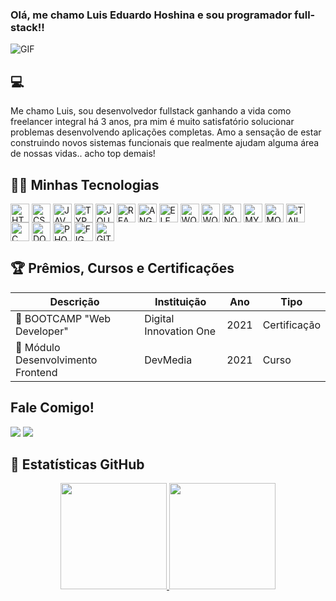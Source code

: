 ### Olá, me chamo Luis Eduardo Hoshina e sou programador full-stack!!

![GIF](https://media4.giphy.com/media/iggT536JzcWrfoAfxi/giphy.gif?cid=790b7611aa9dfd30114303f4cbc92661f44595084e746f16&rid=giphy.gif&ct=g)

## 💻
<div>
  <p>Me chamo Luis, sou desenvolvedor fullstack ganhando a vida como freelancer integral há 3 anos, pra mim é muito satisfatório solucionar problemas desenvolvendo aplicações completas. Amo a sensação de estar construindo novos sistemas funcionais que realmente ajudam alguma área de nossas vidas.. acho top demais!</p>
</div>

## 🚀🔥 Minhas Tecnologias
<div style="display: inline-block">
  <img align="center" alt="HTML5" height="30" src="https://cdn.jsdelivr.net/gh/devicons/devicon/icons/html5/html5-original.svg">
  <img align="center" alt="CSS3" height="30" src="https://cdn.jsdelivr.net/gh/devicons/devicon/icons/css3/css3-original.svg">
  <img align="center" alt="JAVASCRIPT" height="30" src="https://cdn.jsdelivr.net/gh/devicons/devicon/icons/javascript/javascript-original.svg">
  <img align="center" alt="TYPESCRIPT" height="30" src="https://cdn.jsdelivr.net/gh/devicons/devicon/icons/typescript/typescript-original.svg">
  <img align="center" alt="JQUERY" height="30" src="https://cdn.jsdelivr.net/gh/devicons/devicon/icons/jquery/jquery-plain-wordmark.svg">
  <img align="center" alt="REACTJS" height="30" src="https://cdn.jsdelivr.net/gh/devicons/devicon/icons/react/react-original.svg">
  <img align="center" alt="ANGULARJS" height="30" src="https://cdn.jsdelivr.net/gh/devicons/devicon/icons/angularjs/angularjs-original.svg">
  <img align="center" alt="ELECTRONJS" height="30" src="https://cdn.jsdelivr.net/gh/devicons/devicon/icons/electron/electron-original.svg">
  <img align="center" alt="WORDPRESS" height="30" src="https://cdn.jsdelivr.net/gh/devicons/devicon/icons/wordpress/wordpress-plain.svg">
  <img align="center" alt="WOOCOMMERCE" height="30" src="https://cdn.jsdelivr.net/gh/devicons/devicon/icons/woocommerce/woocommerce-original.svg">
  <img align="center" alt="NODEJS"  height="30" src="https://cdn.jsdelivr.net/gh/devicons/devicon/icons/nodejs/nodejs-original.svg">
  <img align="center" alt="MYSQL"  height="30" src="https://cdn.jsdelivr.net/gh/devicons/devicon/icons/mysql/mysql-original.svg">
  <img align="center" alt="MONGODB"  height="30" src="https://cdn.jsdelivr.net/gh/devicons/devicon/icons/mongodb/mongodb-original.svg">
  <img align="center" alt="TAILWINDCSS" height="30" src="https://cdn.jsdelivr.net/gh/devicons/devicon/icons/tailwindcss/tailwindcss-plain.svg">
  <img align="center" alt="C" height="30" src="https://cdn.jsdelivr.net/gh/devicons/devicon/icons/c/c-original.svg">
  <img align="center" alt="DOCKER" height="30" src="https://cdn.jsdelivr.net/gh/devicons/devicon/icons/docker/docker-original.svg">
  <img align="center" alt="PHOTOSHOP" height="30" src="https://cdn.jsdelivr.net/gh/devicons/devicon/icons/photoshop/photoshop-plain.svg">
  <img align="center" alt="FIGMA" height="30" src="https://cdn.jsdelivr.net/gh/devicons/devicon/icons/figma/figma-original.svg" />
  <img align="center" alt="GIT" height="30" src="https://cdn.jsdelivr.net/gh/devicons/devicon/icons/git/git-original.svg"/>
</div><br>

## 🏆 Prêmios, Cursos e Certificações

Descrição | Instituição | Ano | Tipo
--------- | ----------- | --- | ----
🏅 BOOTCAMP "Web Developer" | Digital Innovation One | 2021 | Certificação
🏅 Módulo Desenvolvimento Frontend | DevMedia | 2021 | Curso

## Fale Comigo!
<div>
  <a href="https://api.whatsapp.com/send?phone=5512981774825&text=Bom%20dia%2C%20Luis!" target="_blank"><img src="https://img.shields.io/badge/WhatsApp-25D366?style=for-the-badge&logo=whatsapp&logoColor=white"></a>
  <a href="https://www.linkedin.com/in/duhoshina/" target="_blank"><img src="https://img.shields.io/badge/LinkedIn-0077B5?style=for-the-badge&logo=linkedin&logoColor=white"</a>
  <a href="" target="_blank"></a>
  <a href="" target="_blank"></a>
  <a href="" target="_blank"></a>
</div>

## 🧾 Estatísticas GitHub
<div align="center">
  <a href="https://github.com/duhoshina">
  <img height="170cm" src="https://github-readme-stats.vercel.app/api/top-langs/?username=duhoshina&layout=compact&langs_count=7&theme=dark"/>
  <img height="170cm" src="https://github-readme-stats.vercel.app/api?username=duhoshina&show_icons=true&theme=dark&include_all_commits=true&account_private=true"/>
</div>
